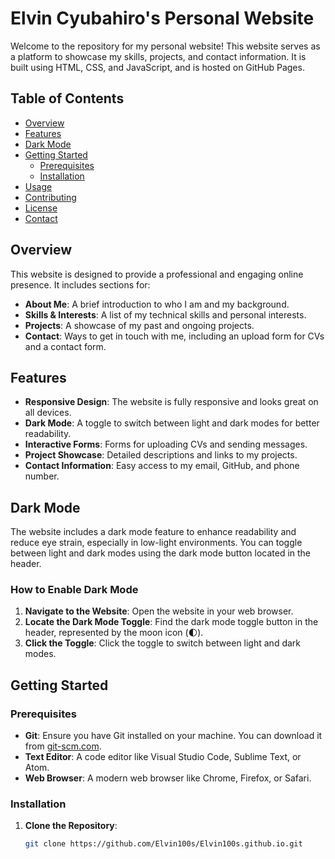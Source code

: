 # Elvin Cyubahiro's Personal Website

Welcome to the repository for my personal website! This website serves as a platform to showcase my skills, projects, and contact information. It is built using HTML, CSS, and JavaScript, and is hosted on GitHub Pages.

## Table of Contents
- [Overview](#overview)
- [Features](#features)
- [Dark Mode](#dark-mode)
- [Getting Started](#getting-started)
  - [Prerequisites](#prerequisites)
  - [Installation](#installation)
- [Usage](#usage)
- [Contributing](#contributing)
- [License](#license)
- [Contact](#contact)

## Overview

This website is designed to provide a professional and engaging online presence. It includes sections for:

- **About Me**: A brief introduction to who I am and my background.
- **Skills & Interests**: A list of my technical skills and personal interests.
- **Projects**: A showcase of my past and ongoing projects.
- **Contact**: Ways to get in touch with me, including an upload form for CVs and a contact form.

## Features

- **Responsive Design**: The website is fully responsive and looks great on all devices.
- **Dark Mode**: A toggle to switch between light and dark modes for better readability.
- **Interactive Forms**: Forms for uploading CVs and sending messages.
- **Project Showcase**: Detailed descriptions and links to my projects.
- **Contact Information**: Easy access to my email, GitHub, and phone number.

## Dark Mode

The website includes a dark mode feature to enhance readability and reduce eye strain, especially in low-light environments. You can toggle between light and dark modes using the dark mode button located in the header.

### How to Enable Dark Mode

1. **Navigate to the Website**: Open the website in your web browser.
2. **Locate the Dark Mode Toggle**: Find the dark mode toggle button in the header, represented by the moon icon (🌓).
3. **Click the Toggle**: Click the toggle to switch between light and dark modes.

## Getting Started

### Prerequisites

- **Git**: Ensure you have Git installed on your machine. You can download it from [git-scm.com](https://git-scm.com/).
- **Text Editor**: A code editor like Visual Studio Code, Sublime Text, or Atom.
- **Web Browser**: A modern web browser like Chrome, Firefox, or Safari.

### Installation

1. **Clone the Repository**:
   ```sh
   git clone https://github.com/Elvin100s/Elvin100s.github.io.git
